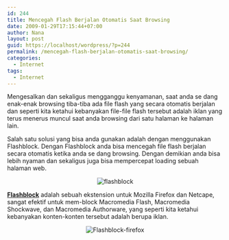 ```yaml
---
id: 244
title: Mencegah Flash Berjalan Otomatis Saat Browsing
date: 2009-01-29T17:15:44+07:00
author: Nana
layout: post
guid: https://localhost/wordpress/?p=244
permalink: /mencegah-flash-berjalan-otomatis-saat-browsing/
categories:
  - Internet
tags:
  - Internet
---
```

Mengesalkan dan sekaligus mengganggu kenyamanan, saat anda se dang enak-enak browsing tiba-tiba ada file flash yang secara otomatis berjalan dan seperti kita ketahui kebanyakan file-file flash tersebut adalah iklan yang terus menerus muncul saat anda browsing dari satu halaman ke halaman lain.

Salah satu solusi yang bisa anda gunakan adalah dengan menggunakan Flashblock. Dengan Flashblock anda bisa mencegah file flash berjalan secara otomatis ketika anda se dang browsing. Dengan demikian anda bisa lebih nyaman dan sekaligus juga bisa mempercepat loading sebuah halaman web.

<!--more-->

<p align="center">
  <img title="flashblock" src="https://wisatacinta.files.wordpress.com/2009/01/flashblock.jpg" alt="flashblock" border="0" />
</p>

**<a title="Download Flashblock" href="https://www.google.com/gwt/n?u=http%3A%2F%2Fflashblock.mozdev.org%2F&hl=en&source=m&start=0" target="_blank" rel="noopener">Flashblock</a>** adalah sebuah ekstension untuk Mozilla Firefox dan Netcape, sangat efektif untuk mem-block Macromedia Flash, Macromedia Shockwave, dan Macromedia Authorware, yang seperti kita ketahui kebanyakan konten-konten tersebut adalah berupa iklan.

<p align="center">
  <img title="Flashblock-firefox" src="https://wisatacinta.files.wordpress.com/2009/01/flashblock.gif" alt="Flashblock-firefox" border="0" />
</p>